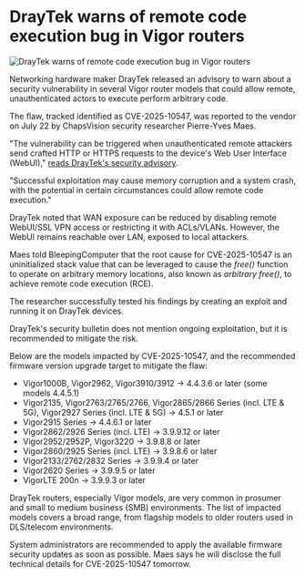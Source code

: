 # DrayTek warns of remote code execution bug in Vigor routers

![DrayTek warns of remote code execution bug in Vigor routers](https://www.bleepstatic.com/content/hl-images/2025/10/02/draytek.jpg)

Networking hardware maker DrayTek released an advisory to warn about a security vulnerability in several Vigor router models that could allow remote, unauthenticated actors to execute perform arbitrary code.

The flaw, tracked identified as CVE-2025-10547, was reported to the vendor on July 22 by ChapsVision security researcher Pierre-Yves Maes.

"The vulnerability can be triggered when unauthenticated remote attackers send crafted HTTP or HTTPS requests to the device's Web User Interface (WebUI)," [reads DrayTek's security advisory](https://www.draytek.com/about/security-advisory/use-of-uninitialized-variable-vulnerabilities).

"Successful exploitation may cause memory corruption and a system crash, with the potential in certain circumstances could allow remote code execution."

DrayTek noted that WAN exposure can be reduced by disabling remote WebUI/SSL VPN access or restricting it with ACLs/VLANs. However, the WebUI remains reachable over LAN, exposed to local attackers.

Maes told BleepingComputer that the root cause for CVE-2025-10547 is an uninitialized stack value that can be leveraged to cause the _free()_ function to operate on arbitrary memory locations, also known as _arbitrary free()_, to achieve remote code execution (RCE).

The researcher successfully tested his findings by creating an exploit and running it on DrayTek devices.

DrayTek's security bulletin does not mention ongoing exploitation, but it is recommended to mitigate the risk.

Below are the models impacted by CVE-2025-10547, and the recommended firmware version upgrade target to mitigate the flaw:

* Vigor1000B, Vigor2962, Vigor3910/3912 → 4.4.3.6 or later (some models 4.4.5.1)
* Vigor2135, Vigor2763/2765/2766, Vigor2865/2866 Series (incl. LTE & 5G), Vigor2927 Series (incl. LTE & 5G) → 4.5.1 or later
* Vigor2915 Series → 4.4.6.1 or later
* Vigor2862/2926 Series (incl. LTE) → 3.9.9.12 or later
* Vigor2952/2952P, Vigor3220 → 3.9.8.8 or later
* Vigor2860/2925 Series (incl. LTE) → 3.9.8.6 or later
* Vigor2133/2762/2832 Series → 3.9.9.4 or later
* Vigor2620 Series → 3.9.9.5 or later
* VigorLTE 200n → 3.9.9.3 or later

DrayTek routers, especially Vigor models, are very common in prosumer and small to medium business (SMB) environments. The list of impacted models covers a broad range, from flagship models to older routers used in DLS/telecom environments.

System administrators are recommended to apply the available firmware security updates as soon as possible. Maes says he will disclose the full technical details for CVE-2025-10547 tomorrow.